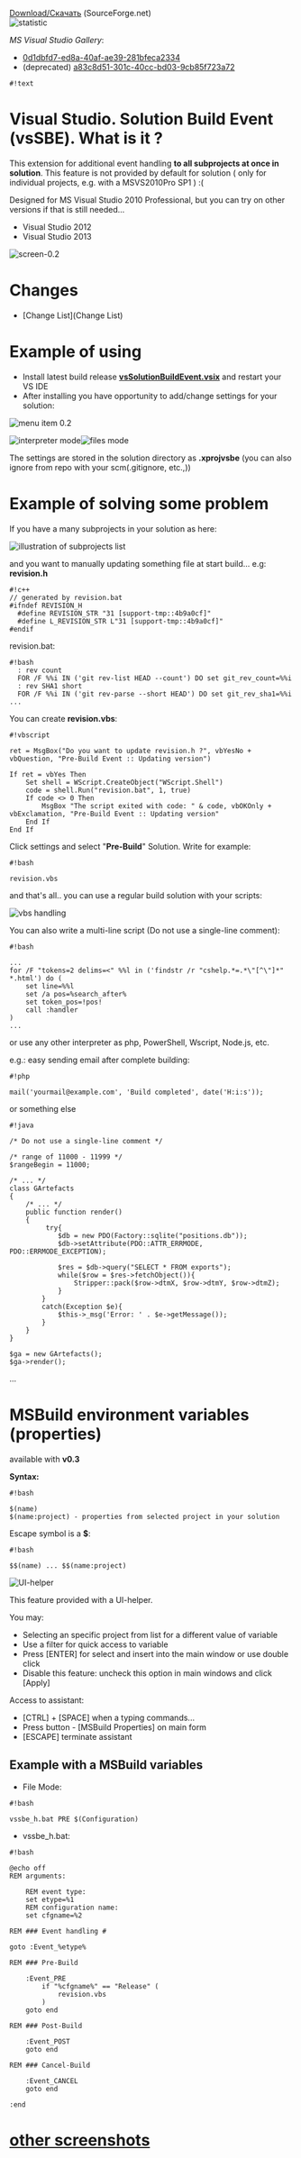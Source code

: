 [Download/Скачать](https://sourceforge.net/projects/vssbe/files/latest/download) (SourceForge.net)                    
![statistic](http://vssbe.sourceforge.net/stat/)

*MS Visual Studio Gallery*:

* [0d1dbfd7-ed8a-40af-ae39-281bfeca2334](http://visualstudiogallery.msdn.microsoft.com/0d1dbfd7-ed8a-40af-ae39-281bfeca2334/)
* (deprecated) [a83c8d51-301c-40cc-bd03-9cb85f723a72](http://visualstudiogallery.msdn.microsoft.com/a83c8d51-301c-40cc-bd03-9cb85f723a72)

```
#!text
```

# Visual Studio. Solution Build Event (vsSBE). What is it ?

This extension for additional event handling **to all subprojects at once in solution**. This feature is not provided by default for solution  ( only for individual projects, e.g. with a MSVS2010Pro SP1 ) :(

Designed for MS Visual Studio 2010 Professional, but you can try on other versions if that is still needed...

* Visual Studio 2012
* Visual Studio 2013

![screen-0.2](https://bitbucket.org/3F/vssolutionbuildevent/downloads/screen1_v0.2.2.png)

# Changes

* [Change List](Change List)


# Example of using

* Install latest build release **[vsSolutionBuildEvent.vsix](https://sourceforge.net/projects/vssbe/files/latest/download)** and restart your VS IDE
* After installing you have opportunity to add/change settings for your solution:

![menu item 0.2](https://bitbucket.org/3F/vssolutionbuildevent/downloads/vs_item_menu_0.2.png)

![interpreter mode](https://bitbucket.org/3F/vssolutionbuildevent/downloads/0.2.2_screen1.png)![files mode](https://bitbucket.org/3F/vssolutionbuildevent/downloads/0.2.2_screen2.png)

The settings are stored in the solution directory as **.xprojvsbe** (you can also ignore from repo with your scm(.gitignore, etc.,))

# Example of solving some problem
If you have a many subprojects in your solution as here:

![illustration of subprojects list](https://bitbucket.org/3F/vssolutionbuildevent/downloads/screen_projects_list.png)

and you want to manually updating something file at start build... e.g: **revision.h**

```
#!c++
// generated by revision.bat 
#ifndef REVISION_H
  #define REVISION_STR "31 [support-tmp::4b9a0cf]"
  #define L_REVISION_STR L"31 [support-tmp::4b9a0cf]"
#endif 
```

revision.bat:

```
#!bash
  : rev count
  FOR /F %%i IN ('git rev-list HEAD --count') DO set git_rev_count=%%i
  : rev SHA1 short
  FOR /F %%i IN ('git rev-parse --short HEAD') DO set git_rev_sha1=%%i
...
```

You can create **revision.vbs**:

```
#!vbscript

ret = MsgBox("Do you want to update revision.h ?", vbYesNo + vbQuestion, "Pre-Build Event :: Updating version")

If ret = vbYes Then
    Set shell = WScript.CreateObject("WScript.Shell")
    code = shell.Run("revision.bat", 1, true)
    If code <> 0 Then
        MsgBox "The script exited with code: " & code, vbOKOnly + vbExclamation, "Pre-Build Event :: Updating version"
    End If
End If
```

Click settings and select "**Pre-Build**" Solution. Write for example:

```
#!bash

revision.vbs
```

and that's all.. you can use a regular build solution with your scripts:

![vbs handling](https://bitbucket.org/3F/vssolutionbuildevent/downloads/screen_projects_vbs.png)

You can also write a multi-line script (Do not use a single-line comment):

```
#!bash

... 
for /F "tokens=2 delims=<" %%l in ('findstr /r "cshelp.*=.*\"[^\"]*" *.html') do ( 
    set line=%%l 
    set /a pos=%search_after% 
    set token_pos=!pos! 
    call :handler 
) 
...
```

or use any other interpreter as php, PowerShell, Wscript, Node.js, etc.

e.g.: easy sending email after complete building:

```
#!php

mail('yourmail@example.com', 'Build completed', date('H:i:s'));
```
or something else


```
#!java

/* Do not use a single-line comment */ 
 
/* range of 11000 - 11999 */ 
$rangeBegin = 11000; 
 
/* ... */ 
class GArtefacts 
{ 
    /* ... */   
    public function render() 
    { 
         try{ 
            $db = new PDO(Factory::sqlite("positions.db")); 
            $db->setAttribute(PDO::ATTR_ERRMODE, PDO::ERRMODE_EXCEPTION); 
 
            $res = $db->query("SELECT * FROM exports"); 
            while($row = $res->fetchObject()){ 
                Stripper::pack($row->dtmX, $row->dtmY, $row->dtmZ); 
            } 
        } 
        catch(Exception $e){ 
            $this->_msg('Error: ' . $e->getMessage()); 
        } 
    } 
} 
 
$ga = new GArtefacts(); 
$ga->render();
```
 ...

# MSBuild environment variables (properties)

available with **v0.3**

**Syntax:**


```
#!bash

$(name)
$(name:project) - properties from selected project in your solution
```
Escape symbol is a **$**: 

```
#!bash

$$(name) ... $$(name:project)
```

![UI-helper](https://bitbucket.org/3F/vssolutionbuildevent/downloads/env_variables.png)

This feature provided with a UI-helper.

You may:

* Selecting an specific project from list for a different value of variable
* Use a filter for quick access to variable
* Press [ENTER] for select and insert into the main window or use double click
* Disable this feature: uncheck this option in main windows and click [Apply] 

 Access to assistant:

* [CTRL] + [SPACE] when a typing commands...
* Press button - [MSBuild Properties] on main form
* [ESCAPE] terminate assistant 

## Example with a MSBuild variables

* File Mode:

```
#!bash

vssbe_h.bat PRE $(Configuration)
```

* vssbe_h.bat:


```
#!bash

@echo off
REM arguments:

    REM event type:
    set etype=%1
    REM configuration name:
    set cfgname=%2

REM ### Event handling #

goto :Event_%etype%

REM ### Pre-Build

    :Event_PRE
        if "%cfgname%" == "Release" (
            revision.vbs
        )
    goto end

REM ### Post-Build

    :Event_POST
    goto end

REM ### Cancel-Build

    :Event_CANCEL
    goto end

:end
```

# [other screenshots](screenshots)